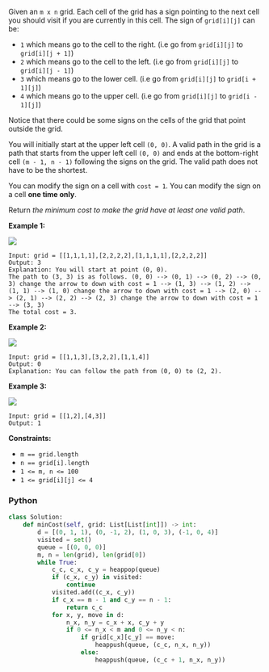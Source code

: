 Given an  `m x n`  grid. Each cell of the grid has a sign pointing to the next cell you should visit if you are
currently in this cell. The sign of  `grid[i][j]`  can be:

- `1`  which means go to the cell to the right. (i.e go from  `grid[i][j]`  to  `grid[i][j + 1]`)
- `2`  which means go to the cell to the left. (i.e go from  `grid[i][j]`  to  `grid[i][j - 1]`)
- `3`  which means go to the lower cell. (i.e go from  `grid[i][j]`  to  `grid[i + 1][j]`)
- `4`  which means go to the upper cell. (i.e go from  `grid[i][j]`  to  `grid[i - 1][j]`)

Notice that there could be some signs on the cells of the grid that point outside the grid.

You will initially start at the upper left cell  `(0, 0)`. A valid path in the grid is a path that starts from the upper
left cell  `(0, 0)`  and ends at the bottom-right cell  `(m - 1, n - 1)`  following the signs on the grid. The valid
path does not have to be the shortest.

You can modify the sign on a cell with  `cost = 1`. You can modify the sign on a cell  **one time only**.

Return  _the minimum cost to make the grid have at least one valid path_.

**Example 1:**

![](https://assets.leetcode.com/uploads/2020/02/13/grid1.png)

```
Input: grid = [[1,1,1,1],[2,2,2,2],[1,1,1,1],[2,2,2,2]]
Output: 3
Explanation: You will start at point (0, 0).
The path to (3, 3) is as follows. (0, 0) --> (0, 1) --> (0, 2) --> (0, 3) change the arrow to down with cost = 1 --> (1, 3) --> (1, 2) --> (1, 1) --> (1, 0) change the arrow to down with cost = 1 --> (2, 0) --> (2, 1) --> (2, 2) --> (2, 3) change the arrow to down with cost = 1 --> (3, 3)
The total cost = 3.
```

**Example 2:**

![](https://assets.leetcode.com/uploads/2020/02/13/grid2.png)

```
Input: grid = [[1,1,3],[3,2,2],[1,1,4]]
Output: 0
Explanation: You can follow the path from (0, 0) to (2, 2).
```

**Example 3:**

![](https://assets.leetcode.com/uploads/2020/02/13/grid3.png)

```
Input: grid = [[1,2],[4,3]]
Output: 1
```

**Constraints:**

- `m == grid.length`
- `n == grid[i].length`
- `1 <= m, n <= 100`
- `1 <= grid[i][j] <= 4`

### Python

```py
class Solution:
    def minCost(self, grid: List[List[int]]) -> int:
        d = [(0, 1, 1), (0, -1, 2), (1, 0, 3), (-1, 0, 4)]
        visited = set()
        queue = [(0, 0, 0)]
        m, n = len(grid), len(grid[0])
        while True:
            c_c, c_x, c_y = heappop(queue)
            if (c_x, c_y) in visited:
                continue
            visited.add((c_x, c_y))
            if c_x == m - 1 and c_y == n - 1:
                return c_c
            for x, y, move in d:
                n_x, n_y = c_x + x, c_y + y
                if 0 <= n_x < m and 0 <= n_y < n:
                    if grid[c_x][c_y] == move:
                        heappush(queue, (c_c, n_x, n_y))
                    else:
                        heappush(queue, (c_c + 1, n_x, n_y))
```